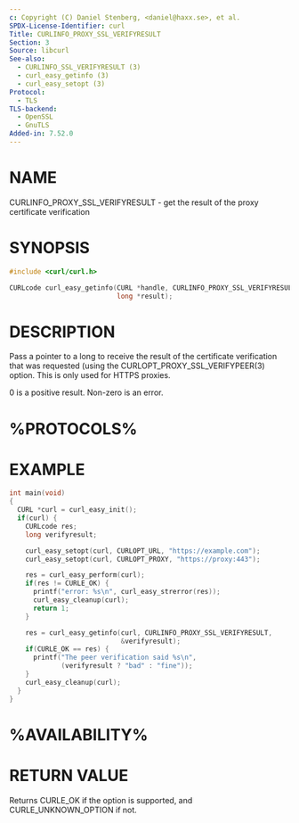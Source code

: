 ```yaml
---
c: Copyright (C) Daniel Stenberg, <daniel@haxx.se>, et al.
SPDX-License-Identifier: curl
Title: CURLINFO_PROXY_SSL_VERIFYRESULT
Section: 3
Source: libcurl
See-also:
  - CURLINFO_SSL_VERIFYRESULT (3)
  - curl_easy_getinfo (3)
  - curl_easy_setopt (3)
Protocol:
  - TLS
TLS-backend:
  - OpenSSL
  - GnuTLS
Added-in: 7.52.0
---
```


# NAME

CURLINFO_PROXY_SSL_VERIFYRESULT - get the result of the proxy certificate verification

# SYNOPSIS

~~~c
#include <curl/curl.h>

CURLcode curl_easy_getinfo(CURL *handle, CURLINFO_PROXY_SSL_VERIFYRESULT,
                           long *result);
~~~

# DESCRIPTION

Pass a pointer to a long to receive the result of the certificate verification
that was requested (using the CURLOPT_PROXY_SSL_VERIFYPEER(3)
option. This is only used for HTTPS proxies.

0 is a positive result. Non-zero is an error.

# %PROTOCOLS%

# EXAMPLE

~~~c
int main(void)
{
  CURL *curl = curl_easy_init();
  if(curl) {
    CURLcode res;
    long verifyresult;

    curl_easy_setopt(curl, CURLOPT_URL, "https://example.com");
    curl_easy_setopt(curl, CURLOPT_PROXY, "https://proxy:443");

    res = curl_easy_perform(curl);
    if(res != CURLE_OK) {
      printf("error: %s\n", curl_easy_strerror(res));
      curl_easy_cleanup(curl);
      return 1;
    }

    res = curl_easy_getinfo(curl, CURLINFO_PROXY_SSL_VERIFYRESULT,
                            &verifyresult);
    if(CURLE_OK == res) {
      printf("The peer verification said %s\n",
             (verifyresult ? "bad" : "fine"));
    }
    curl_easy_cleanup(curl);
  }
}
~~~

# %AVAILABILITY%

# RETURN VALUE

Returns CURLE_OK if the option is supported, and CURLE_UNKNOWN_OPTION if not.
